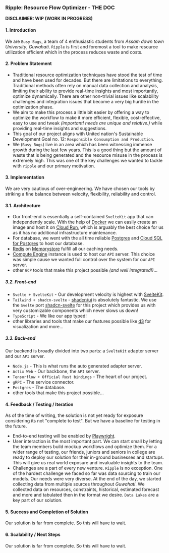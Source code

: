 ### Ripple: Resource Flow Optimizer - THE DOC

**DISCLAIMER: WIP (WORK IN PROGRESS)**

#### 1. Introduction

We are `Busy Bugs`, a team of 4 enthusiastic students from *Assam down town University*, *Guwahati*. `Ripple` is first and foremost a tool to make resource utilization efficient which in the process reduces waste and costs.

#### 2. Problem Statement

- Traditional resource optimization techniques have stood the test of time and have been used for decades. But there are limitations to everything. Traditional methods often rely on manual data collection and analysis, limiting their ability to provide real-time insights and most importantly, optimize dynamically. There are other non-trivial issues like scalability challenges and integration issues that become a very big hurdle in the optimization phase.
- We aim to make this process a little bit easier by offering a way to optimize the workflow to make it more efficient, flexible, cost-effective, easy to use and tweak *(important! needs are unique and relative.)* while providing real-time insights and suggestions.
- This goal of our project aligns with United nation's Sustainable Development Goal no. 12: `Responsible Consumption and Production`.
- We (`Busy Bugs`) live in an area which has been witnessing immense growth during the last few years. This is a good thing but the amount of waste that is being generated and the resource misuse in the process is extremely high. This was one of the key challenges we wanted to tackle with `ripple` and our primary motivation.

#### 3. Implementation

We are very cautious of over-engineering. We have chosen our tools by striking a fine balance between velocity, flexibility, reliability and control.

#### 3.1. Architecture

- Our front-end is essentially a self-contained `SvelteKit` app that can independently scale. With the help of [Docker](https://www.docker.com/) we can easily create an image and host it on [Cloud Run](https://cloud.google.com/run?hl=en), which is arguably the best choice for us as it has no additional infrastructure maintenance.
- For database, we went with the all time reliable [Postgres](https://www.postgresql.org/) and [Cloud SQL for Postgres](https://cloud.google.com/sql/postgresql?hl=en) to host our database.
- [Redis](https://redis.io/) on [Memorystore](https://cloud.google.com/memorystore?hl=en) fulfill all our caching needs.
- [Compute Engine](https://cloud.google.com/compute?hl=en) instance is used to host our `API` server. This choice was simple cause we wanted full control over the system for our `API` server.
- other `GCP` tools that make this project possible *(and well integrated!)*...

##### 3.2. Front-end

- `Svelte + SvelteKit` - Our development velocity is highest with [SvelteKit](https://kit.svelte.dev/).
- `Tailwind + shadcn-svelte` - [shadcn/ui](https://ui.shadcn.com/) is absolutely fantastic. We use the `Svelte` port [shadcn-svelte](https://www.shadcn-svelte.com/) for this project which provides us with very customizable components which never slows us down!
- `TypeScript` - We like our app typed!
- other libraries and tools that make our features possible like [d3](https://d3js.org/) for visualization and more...

##### 3.3. Back-end

Our backend is broadly divided into two parts: a `SvelteKit` adapter server and our `API` server.

- `Node.js` - This is what runs the auto generated adapter server.
- `Actix Web` - Our backbone, the `API` server.
- `Tensorflow + Official Rust bindings` - The heart of our project.
- `gRPC` - The service connector.
- `Postgres` - The database.
- other tools that make this project possible...

#### 4. Feedback / Testing / Iteration

As of the time of writing, the solution is not yet ready for exposure considering its not "complete to test". But we have a baseline for testing in the future.

- End-to-end testing will be enabled by [Playwright](https://playwright.dev/).
- User interaction is the most important part. We can start small by letting the team members build mockup workflows and optimize them. For a wider range of testing, our friends, juniors and seniors in college are ready to deploy our solution for their in-ground businesses and startups. This will give us real world exposure and invaluable insights to the team.
- Challenges are a part of every new venture. `Ripple` is no exception. One of the hardest challenge we faced so far was data sourcing to train our models. Our needs were very diverse. At the end of the day, we started collecting data from multiple sources throughout *Guwahati*. We collected data on resources, constraints, historical, estimated forecast and more and tabulated then in the format we desire. `Data Lakes` are a key part of our solution.

#### 5. Success and Completion of Solution

Our solution is far from complete. So this will have to wait.

#### 6. Scalability / Next Steps

Our solution is far from complete. So this will have to wait.
